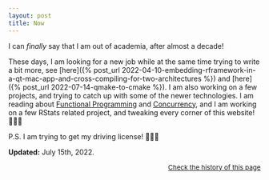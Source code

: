 ```yaml
---
layout: post
title: Now
---
```


I can *finally* say that I am out of academia, after almost a decade!

These days, I am looking for a new job while at the same time trying to write a bit more, see [here]({% post_url 2022-04-10-embedding-rframework-in-a-qt-mac-app-and-cross-compiling-for-two-architectures %}) and [here]({% post_url 2022-07-14-qmake-to-cmake %}). I am also working on a few projects, and trying to catch up with some of the newer technologies. I am reading about [Functional Programming](https://www.manning.com/books/functional-programming-in-c-plus-plus) and [Concurrency](https://dl.acm.org/doi/book/10.1145/3335772), and I am working on a few RStats related project, and tweaking every corner of this website! 👨🏻‍🎨

P.S. I am trying to get my driving license! 🚗🤞🏼

**Updated:** July 15th, 2022.


<div align="right"><a style="font-size:small;" href="https://github.com/amirmasoudabdol/amirmasoudabdol.name/blob/gh-pages/now.md">Check the history of this page</a></div>
